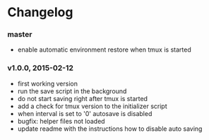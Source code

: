 # Changelog

### master
- enable automatic environment restore when tmux is started

### v1.0.0, 2015-02-12
- first working version
- run the save script in the background
- do not start saving right after tmux is started
- add a check for tmux version to the initializer script
- when interval is set to '0' autosave is disabled
- bugfix: helper files not loaded
- update readme with the instructions how to disable auto saving
